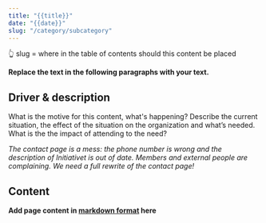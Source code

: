```yaml
---
title: "{{title}}"
date: "{{date}}"
slug: "/category/subcategory"
---
```


👆 slug = where in the table of contents should this content be placed

**Replace the text in the following paragraphs with your text.**

## Driver & description

What is the motive for this content, what's happening? Describe the current situation, the effect of the situation on the organization and what’s needed. What is the the impact of attending to the need?

_The contact page is a mess: the phone number is wrong and the description of Initiativet is out of date. Members and external people are complaining. We need a full rewrite of the contact page!_

## Content

**Add page content in [markdown format](https://guides.github.com/features/mastering-markdown/) here**
